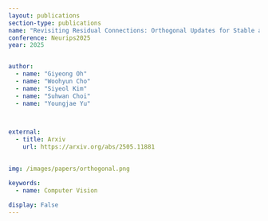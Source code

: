 ```yaml
---
layout: publications
section-type: publications
name: "Revisiting Residual Connections: Orthogonal Updates for Stable and Efficient Deep Networks"
conference: Neurips2025
year: 2025


author:
  - name: "Giyeong Oh"
  - name: "Woohyun Cho"
  - name: "Siyeol Kim"
  - name: "Suhwan Choi"
  - name: "Youngjae Yu"
  


external:
  - title: Arxiv
    url: https://arxiv.org/abs/2505.11881
  

img: /images/papers/orthogonal.png

keywords:
  - name: Computer Vision
  
display: False
---
```

